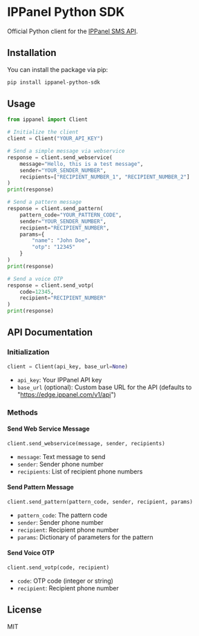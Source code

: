 # IPPanel Python SDK

Official Python client for the [IPPanel SMS API](https://ippanel.com).

## Installation

You can install the package via pip:

```bash
pip install ippanel-python-sdk
```

## Usage

```python
from ippanel import Client

# Initialize the client
client = Client("YOUR_API_KEY")

# Send a simple message via webservice
response = client.send_webservice(
    message="Hello, this is a test message",
    sender="YOUR_SENDER_NUMBER",
    recipients=["RECIPIENT_NUMBER_1", "RECIPIENT_NUMBER_2"]
)
print(response)

# Send a pattern message
response = client.send_pattern(
    pattern_code="YOUR_PATTERN_CODE",
    sender="YOUR_SENDER_NUMBER",
    recipient="RECIPIENT_NUMBER",
    params={
        "name": "John Doe",
        "otp": "12345"
    }
)
print(response)

# Send a voice OTP
response = client.send_votp(
    code=12345,
    recipient="RECIPIENT_NUMBER"
)
print(response)
```

## API Documentation

### Initialization

```python
client = Client(api_key, base_url=None)
```

- `api_key`: Your IPPanel API key
- `base_url` (optional): Custom base URL for the API (defaults to "https://edge.ippanel.com/v1/api")

### Methods

#### Send Web Service Message

```python
client.send_webservice(message, sender, recipients)
```

- `message`: Text message to send
- `sender`: Sender phone number
- `recipients`: List of recipient phone numbers

#### Send Pattern Message

```python
client.send_pattern(pattern_code, sender, recipient, params)
```

- `pattern_code`: The pattern code
- `sender`: Sender phone number
- `recipient`: Recipient phone number
- `params`: Dictionary of parameters for the pattern

#### Send Voice OTP

```python
client.send_votp(code, recipient)
```

- `code`: OTP code (integer or string)
- `recipient`: Recipient phone number

## License

MIT
